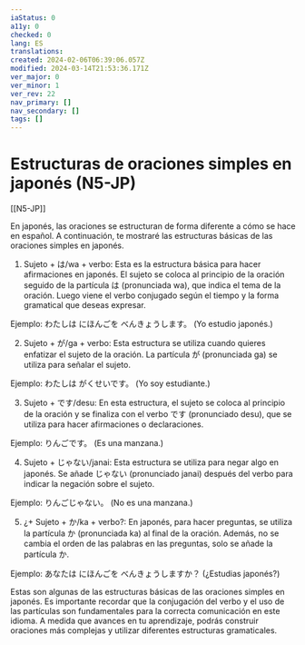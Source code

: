 ```yaml
---
iaStatus: 0
a11y: 0
checked: 0
lang: ES
translations: 
created: 2024-02-06T06:39:06.057Z
modified: 2024-03-14T21:53:36.171Z
ver_major: 0
ver_minor: 1
ver_rev: 22
nav_primary: []
nav_secondary: []
tags: []
---
```

# Estructuras de oraciones simples en japonés (N5-JP)

[[N5-JP]]

En japonés, las oraciones se estructuran de forma diferente a cómo se hace en español. A continuación, te mostraré las estructuras básicas de las oraciones simples en japonés.

1. Sujeto + は/wa + verbo: Esta es la estructura básica para hacer afirmaciones en japonés. El sujeto se coloca al principio de la oración seguido de la partícula は (pronunciada wa), que indica el tema de la oración. Luego viene el verbo conjugado según el tiempo y la forma gramatical que deseas expresar.

Ejemplo:
わたしは にほんごを べんきょうします。
(Yo estudio japonés.)

2. Sujeto + が/ga + verbo: Esta estructura se utiliza cuando quieres enfatizar el sujeto de la oración. La partícula が (pronunciada ga) se utiliza para señalar el sujeto.

Ejemplo:
わたしは がくせいです。
(Yo soy estudiante.)

3. Sujeto + です/desu: En esta estructura, el sujeto se coloca al principio de la oración y se finaliza con el verbo です (pronunciado desu), que se utiliza para hacer afirmaciones o declaraciones.

Ejemplo:
りんごです。
(Es una manzana.)

4. Sujeto + じゃない/janai: Esta estructura se utiliza para negar algo en japonés. Se añade じゃない (pronunciado janai) después del verbo para indicar la negación sobre el sujeto.

Ejemplo:
りんごじゃない。
(No es una manzana.)

5. ¿+ Sujeto + か/ka + verbo?: En japonés, para hacer preguntas, se utiliza la partícula か (pronunciada ka) al final de la oración. Además, no se cambia el orden de las palabras en las preguntas, solo se añade la partícula か.

Ejemplo:
あなたは にほんごを べんきょうしますか？
(¿Estudias japonés?)

Estas son algunas de las estructuras básicas de las oraciones simples en japonés. Es importante recordar que la conjugación del verbo y el uso de las partículas son fundamentales para la correcta comunicación en este idioma. A medida que avances en tu aprendizaje, podrás construir oraciones más complejas y utilizar diferentes estructuras gramaticales.
